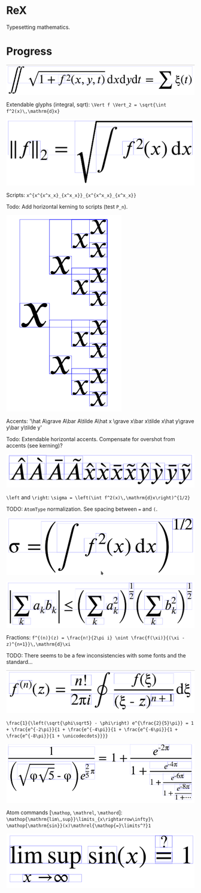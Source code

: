# ReX
Typesetting mathematics.

# Progress

![Integral equation](samples/integral.png)

Extendable glyphs (integral, sqrt): `\Vert f \Vert_2 = \sqrt{\int f^2(x)\,\mathrm{d}x}`

![l2 norm](samples/norm.png)

Scripts: `x^{x^{x^x_x}_{x^x_x}}_{x^{x^x_x}_{x^x_x}}`

Todo: Add horizontal kerning to scripts (test `P_n`).

![scripts](samples/scripts.png)

Accents: '\hat A\grave A\bar A\tilde A\hat x \grave x\bar x\tilde x\hat y\grave y\bar y\tilde y'

Todo: Extendable horizontal accents.  Compensate for overshot from accents (see kerning)?

![accents](samples/accents.png)

`\left` and `\right`: `\sigma = \left(\int f^2(x)\,\mathrm{d}x\right)^{1/2}`

TODO: `AtomType` normalization.  See spacing between `=` and `(`.

![leftright](samples/leftright.png)

![holder](samples/holder.png)

Fractions: `f^{(n)}(z) = \frac{n!}{2\pi i} \oint \frac{f(\xi)}{(\xi - z)^{n+1}}\,\mathrm{d}\xi`

TODO: There seems to be a few inconsistencies with some fonts and the standard...

![cauchy](samples/cauchy.png)

`\frac{1}{\left(\sqrt{\phi\sqrt5} - \phi\right) e^{\frac{2}{5}\pi}} = 1 + \frac{e^{-2\pi}}{1 + \frac{e^{-4\pi}}{1 + \frac{e^{-6\pi}}{1 + \frac{e^{-8\pi}}{1 + \unicodecdots}}}}`

![nested fractions](samples/nested_fractions.png)

Atom commands [`\mathop`, `\mathrel`, `\mathord`]: `\mathop{\mathrm{lim\,sup}}\limits_{x\rightarrow\infty}\ \mathop{\mathrm{sin}}(x)\mathrel{\mathop{=}\limits^?}1`

![atom commands](samples/atoms.png)